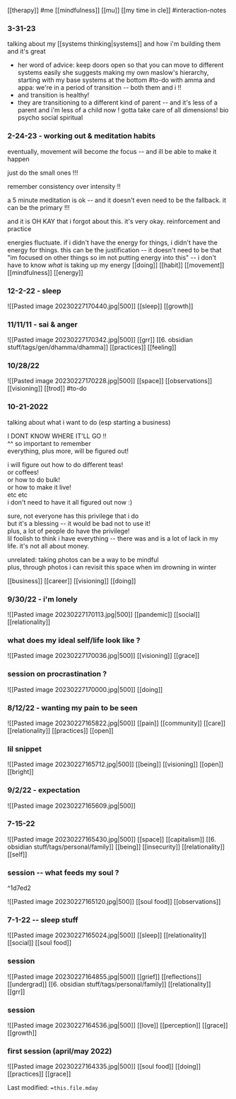 [[therapy]]   #me   [[mindfulness]]   [[mu]]   [[my time in cle]] #interaction-notes 

### 3-31-23
talking about my [[systems thinking|systems]] and how i'm building them and it's great
- her word of advice: keep doors open so that you can move to different systems easily
she suggests making my own maslow's hierarchy, starting with my base systems at the bottom #to-do 
with amma and appa: we're in a period of transition -- both them and i !!
- and transition is healthy!
- they are transitioning to a different kind of parent -- and it's less of a parent and i'm less of a child now !
gotta take care of all dimensions! bio psycho social spiritual

### 2-24-23 - working out & meditation habits
eventually, movement will become *the* focus -- and ill be able to make it happen  
  
just do the small ones !!!  
  
remember consistency over intensity !! 
  
a 5 minute meditation is ok -- and it doesn't even need to be the fallback. it can be the primary !!!  
  
and it is OH KAY that i forgot about this. it's very okay. reinforcement and practice  
  
energies fluctuate. if i didn't have the energy for things, i didn't have the energy for things. this can be the justification -- it doesn't need to be that "im focused on other things so im not putting energy into this" -- i don't have to know *what* is taking up my energy
[[doing]]   [[habit]]   [[movement]]   [[mindfulness]]   [[energy]]

### 12-2-22 - sleep
![[Pasted image 20230227170440.jpg|500]]
[[sleep]]   [[growth]]

### 11/11/11 - sai & anger
![[Pasted image 20230227170342.jpg|500]]
[[grr]]   [[6. obsidian stuff/tags/gen/dhamma/dhamma]]   [[practices]]   [[feeling]]

### 10/28/22
![[Pasted image 20230227170228.jpg|500]]
[[space]]   [[observations]]   [[visioning]]   [[trod]] #to-do 

### 10-21-2022
talking about what i want to do (esp starting a business)
  
I DONT KNOW WHERE IT'LL GO !!  
^^ so important to remember  
everything, plus more, will be figured out!
  
i will figure out how to do different teas!  
or coffees!  
or how to do bulk!  
or how to make it live!  
etc etc  
i don't need to have it all figured out now :)
  
  
sure, not everyone has this privilege that i do  
but it's a blessing -- it would be bad not to use it!  
plus, a lot of people do have the privilege!  
lil foolish to think i have everything -- there was and is a lot of lack in my life. it's not all about money.  

  
unrelated: taking photos can be a way to be mindful  
plus, through photos i can revisit this space when im drowning in winter

[[business]]   [[career]]   [[visioning]]   [[doing]]

### 9/30/22 - i'm lonely
![[Pasted image 20230227170113.jpg|500]]
[[pandemic]]   [[social]]   [[relationality]]

### what does my ideal self/life look like ?
![[Pasted image 20230227170036.jpg|500]]
[[visioning]]   [[grace]]

### session on procrastination ?
![[Pasted image 20230227170000.jpg|500]]
[[doing]]

### 8/12/22 - wanting my pain to be seen
![[Pasted image 20230227165822.jpg|500]]
[[pain]]   [[community]]   [[care]]   [[relationality]]   [[practices]]   [[open]]

### lil snippet
![[Pasted image 20230227165712.jpg|500]]
[[being]]   [[visioning]]   [[open]]   [[bright]]
### 9/2/22 - expectation
![[Pasted image 20230227165609.jpg|500]]

### 7-15-22
![[Pasted image 20230227165430.jpg|500]]
[[space]]   [[capitalism]]   [[6. obsidian stuff/tags/personal/family]]   [[being]]   [[insecurity]]   [[relationality]]   [[self]]

### session -- what feeds my soul ?

^1d7ed2

![[Pasted image 20230227165120.jpg|500]]
[[soul food]]   [[observations]]

### 7-1-22 -- sleep stuff
![[Pasted image 20230227165024.jpg|500]]
[[sleep]]   [[relationality]]   [[social]]   [[soul food]]
### session
![[Pasted image 20230227164855.jpg|500]]
[[grief]]   [[reflections]]   [[undergrad]]   [[6. obsidian stuff/tags/personal/family]]   [[relationality]]   [[grr]]

### session
![[Pasted image 20230227164536.jpg|500]]
[[love]]   [[perception]]   [[grace]]   [[growth]]

### first session (april/may 2022)
![[Pasted image 20230227164335.jpg|500]]
[[soul food]]   [[doing]]   [[practices]]   [[grace]]

Last modified: `=this.file.mday`